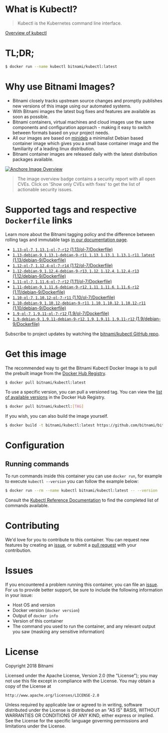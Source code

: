 
# What is Kubectl?

> Kubectl is the Kubernetes command line interface.

[Overview of kubectl](https://kubernetes.io/docs/reference/kubectl/overview/)

# TL;DR;

```bash
$ docker run --name kubectl bitnami/kubectl:latest
```

# Why use Bitnami Images?

* Bitnami closely tracks upstream source changes and promptly publishes new versions of this image using our automated systems.
* With Bitnami images the latest bug fixes and features are available as soon as possible.
* Bitnami containers, virtual machines and cloud images use the same components and configuration approach - making it easy to switch between formats based on your project needs.
* All our images are based on [minideb](https://github.com/bitnami/minideb) a minimalist Debian based container image which gives you a small base container image and the familiarity of a leading linux distribution.
* Bitnami container images are released daily with the latest distribution packages available.

[![Anchore Image Overview](https://anchore.io/service/badges/image/d78d91421e4ccd244f2d91414ea8261cca8468562ae55ab5d184a3739a3cebc5)](https://anchore.io/image/dockerhub/bitnami%2Fkubectl%3Alatest#security)

> The image overview badge contains a security report with all open CVEs. Click on 'Show only CVEs with fixes' to get the list of actionable security issues.

# Supported tags and respective `Dockerfile` links

Learn more about the Bitnami tagging policy and the difference between rolling tags and immutable tags [in our documentation page](https://docs.bitnami.com/containers/how-to/understand-rolling-tags-containers/).


* [`1.13-ol-7`, `1.13.1-ol-7-r12` (1.13/ol-7/Dockerfile)](https://github.com/bitnami/bitnami-docker-kubectl/blob/1.13.1-ol-7-r12/1.13/ol-7/Dockerfile)
* [`1.13-debian-9`, `1.13.1-debian-9-r11`, `1.13`, `1.13.1`, `1.13.1-r11`, `latest` (1.13/debian-9/Dockerfile)](https://github.com/bitnami/bitnami-docker-kubectl/blob/1.13.1-debian-9-r11/1.13/debian-9/Dockerfile)
* [`1.12-ol-7`, `1.12.4-ol-7-r14` (1.12/ol-7/Dockerfile)](https://github.com/bitnami/bitnami-docker-kubectl/blob/1.12.4-ol-7-r14/1.12/ol-7/Dockerfile)
* [`1.12-debian-9`, `1.12.4-debian-9-r13`, `1.12`, `1.12.4`, `1.12.4-r13` (1.12/debian-9/Dockerfile)](https://github.com/bitnami/bitnami-docker-kubectl/blob/1.12.4-debian-9-r13/1.12/debian-9/Dockerfile)
* [`1.11-ol-7`, `1.11.6-ol-7-r12` (1.11/ol-7/Dockerfile)](https://github.com/bitnami/bitnami-docker-kubectl/blob/1.11.6-ol-7-r12/1.11/ol-7/Dockerfile)
* [`1.11-debian-9`, `1.11.6-debian-9-r12`, `1.11`, `1.11.6`, `1.11.6-r12` (1.11/debian-9/Dockerfile)](https://github.com/bitnami/bitnami-docker-kubectl/blob/1.11.6-debian-9-r12/1.11/debian-9/Dockerfile)
* [`1.10-ol-7`, `1.10.12-ol-7-r11` (1.10/ol-7/Dockerfile)](https://github.com/bitnami/bitnami-docker-kubectl/blob/1.10.12-ol-7-r11/1.10/ol-7/Dockerfile)
* [`1.10-debian-9`, `1.10.12-debian-9-r11`, `1.10`, `1.10.12`, `1.10.12-r11` (1.10/debian-9/Dockerfile)](https://github.com/bitnami/bitnami-docker-kubectl/blob/1.10.12-debian-9-r11/1.10/debian-9/Dockerfile)
* [`1.9-ol-7`, `1.9.11-ol-7-r12` (1.9/ol-7/Dockerfile)](https://github.com/bitnami/bitnami-docker-kubectl/blob/1.9.11-ol-7-r12/1.9/ol-7/Dockerfile)
* [`1.9-debian-9`, `1.9.11-debian-9-r12`, `1.9`, `1.9.11`, `1.9.11-r12` (1.9/debian-9/Dockerfile)](https://github.com/bitnami/bitnami-docker-kubectl/blob/1.9.11-debian-9-r12/1.9/debian-9/Dockerfile)

Subscribe to project updates by watching the [bitnami/kubectl GitHub repo](https://github.com/bitnami/bitnami-docker-kubectl).

# Get this image

The recommended way to get the Bitnami Kubectl Docker Image is to pull the prebuilt image from the [Docker Hub Registry](https://hub.docker.com/r/bitnami/kubectl).

```bash
$ docker pull bitnami/kubectl:latest
```

To use a specific version, you can pull a versioned tag. You can view the [list of available versions](https://hub.docker.com/r/bitnami/kubectl/tags/) in the Docker Hub Registry.

```bash
$ docker pull bitnami/kubectl:[TAG]
```

If you wish, you can also build the image yourself.

```bash
$ docker build -t bitnami/kubectl:latest https://github.com/bitnami/bitnami-docker-kubectl.git
```

# Configuration

## Running commands

To run commands inside this container you can use `docker run`, for example to execute `kubectl --version` you can follow the example below:

```bash
$ docker run --rm --name kubectl bitnami/kubectl:latest -- --version
```

Consult the [Kubectl Reference Documentation](https://kubernetes.io/docs/reference/generated/kubectl/kubectl-commands) to find the completed list of commands available.

# Contributing

We'd love for you to contribute to this container. You can request new features by creating an [issue](https://github.com/bitnami/bitnami-docker-kubectl/issues), or submit a [pull request](https://github.com/bitnami/bitnami-docker-kubectl/pulls) with your contribution.

# Issues

If you encountered a problem running this container, you can file an [issue](https://github.com/bitnami/bitnami-docker-kubectl/issues). For us to provide better support, be sure to include the following information in your issue:

- Host OS and version
- Docker version (`docker version`)
- Output of `docker info`
- Version of this container
- The command you used to run the container, and any relevant output you saw (masking any sensitive information)

# License

Copyright 2018 Bitnami

Licensed under the Apache License, Version 2.0 (the "License");
you may not use this file except in compliance with the License.
You may obtain a copy of the License at

    http://www.apache.org/licenses/LICENSE-2.0

Unless required by applicable law or agreed to in writing, software
distributed under the License is distributed on an "AS IS" BASIS,
WITHOUT WARRANTIES OR CONDITIONS OF ANY KIND, either express or implied.
See the License for the specific language governing permissions and
limitations under the License.
